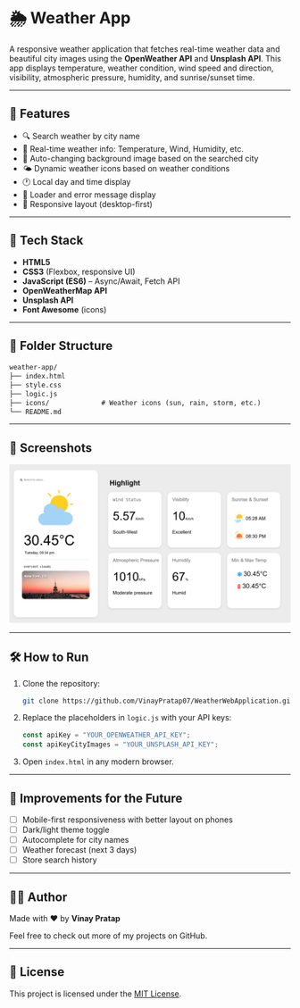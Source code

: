 # 🌦️ Weather App

A responsive weather application that fetches real-time weather data and beautiful city images using the **OpenWeather API** and **Unsplash API**. This app displays temperature, weather condition, wind speed and direction, visibility, atmospheric pressure, humidity, and sunrise/sunset time.

---

## 🚀 Features

- 🔍 Search weather by city name
- 🧭 Real-time weather info: Temperature, Wind, Humidity, etc.
- 🌄 Auto-changing background image based on the searched city
- 🌤️ Dynamic weather icons based on weather conditions
- 🕐 Local day and time display
- 💾 Loader and error message display
- 📱 Responsive layout (desktop-first)

---

## 🔧 Tech Stack

- **HTML5**
- **CSS3** (Flexbox, responsive UI)
- **JavaScript (ES6)** – Async/Await, Fetch API
- **OpenWeatherMap API**
- **Unsplash API**
- **Font Awesome** (icons)

---

## 📂 Folder Structure

```
weather-app/
├── index.html
├── style.css
├── logic.js
├── icons/             # Weather icons (sun, rain, storm, etc.)
└── README.md
```

---

## 📸 Screenshots

![ScreenShot](UiImage.png)

---

## 🛠️ How to Run

1. Clone the repository:
   ```bash
   git clone https://github.com/VinayPratap07/WeatherWebApplication.git
   ```

2. Replace the placeholders in `logic.js` with your API keys:
   ```js
   const apiKey = "YOUR_OPENWEATHER_API_KEY";
   const apiKeyCityImages = "YOUR_UNSPLASH_API_KEY";
   ```

3. Open `index.html` in any modern browser.

---

## 🧠 Improvements for the Future

- [ ] Mobile-first responsiveness with better layout on phones
- [ ] Dark/light theme toggle
- [ ] Autocomplete for city names
- [ ] Weather forecast (next 3 days)
- [ ] Store search history

---

## 🙋‍♂️ Author

Made with ❤️ by **Vinay Pratap**

Feel free to check out more of my projects on GitHub.

---

## 📄 License

This project is licensed under the [MIT License](LICENSE).


